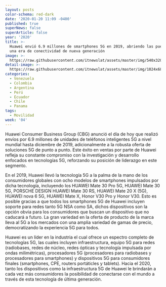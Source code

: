 ```yaml
---
layout: posts
color-schema: red-dark
date: '2020-01-20 11:09 -0400'
published: true
superNews: false
superArticle: false
year: '2020'
title: >-
  Huawei envió 6.9 millones de smartphones 5G en 2019, abriendo las puertas a
  una era de conectividad de nueva generación
image: >-
  https://raw.githubusercontent.com/itnewslat/assets/master/img/540x320/Huawei-Mate-30-p.jpg
detail-image: >-
  https://raw.githubusercontent.com/itnewslat/assets/master/img/1024x680/Huawei-Mate-30-g.jpg
categories:
  - Venezuela
  - Colombia
  - Argentina
  - Perú
  - Ecuador
  - Chile
  - Panama
tags:
  - Movilidad
week: '04'
---
```

Huawei Consumer Business Group (CBG) anunció el día de hoy que realizó envíos por 6.9 millones de unidades de teléfonos inteligentes 5G a nivel mundial hasta diciembre de 2019, adicionalmente a la robusta oferta de soluciones 5G de punto a punto. Este éxito en ventas por parte de Huawei refleja su constante compromiso con la investigación y desarrollo enfocados en tecnologías 5G, reforzando su posición de liderazgo en este segmento. 

En el 2019, Huawei llevó la tecnología 5G a la palma de la mano de los consumidores globales con ocho modelos de smartphones impulsados por dicha tecnología, incluyendo los HUAWEI Mate 30 Pro 5G, HUAWEI Mate 30 5G, PORSCHE DESIGN HUAWEI Mate 30 RS, HUAWEI Mate 20 X (5G), HUAWEI nova 6 5G, HUAWEI Mate X, Honor V30 Pro y Honor V30. Esto es posible gracias a que todos los smartphones 5G de Huawei incluyen soporte para redes tanto 5G NSA como SA, dichos dispositivos son la opción obvia para los consumidores que buscan un dispositivo que no caducará a futuro. La gran variedad en la oferta de producto de la marca lleva al 5G a los mercados con una amplia variedad de gamas de precio, democratizando la experiencia 5G para todos. 

Huawei es un líder en la industria el cual ofrece un espectro completo de tecnologías 5G, las cuales incluyen infraestructura, equipo 5G para redes (radiobases, redes de núcleo, redes ópticas y tecnología impulsada por ondas milimétricas), procesadores 5G (procesadores para radiobases y procesadores para smartphones) y dispositivos 5G para consumidores finales (smartphones, CPE, routers portáticles y tablets). Hacia el 2020, tanto los dispositivos como la infraestructura 5G de Huawei le brindarán a cada vez más consumidores la posibilidad de conectarse con el mundo a través de esta tecnología de última generación. 